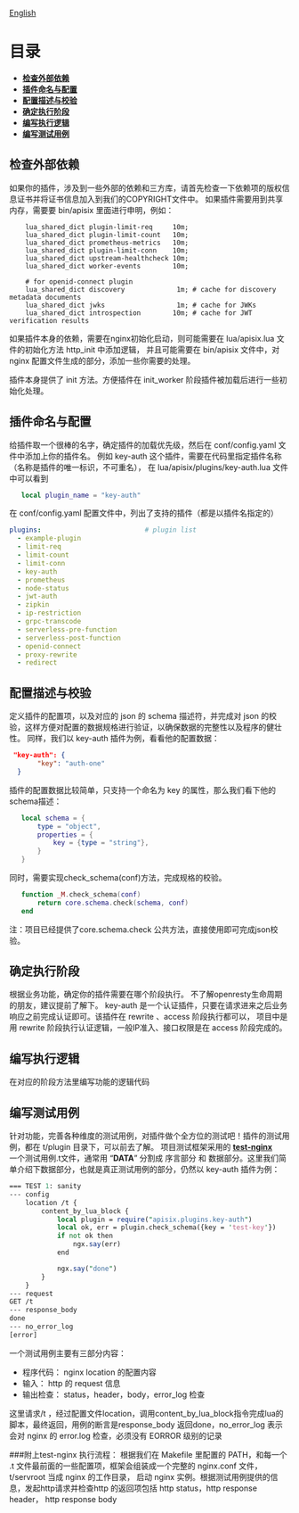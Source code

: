 <!--
#
# Licensed to the Apache Software Foundation (ASF) under one or more
# contributor license agreements.  See the NOTICE file distributed with
# this work for additional information regarding copyright ownership.
# The ASF licenses this file to You under the Apache License, Version 2.0
# (the "License"); you may not use this file except in compliance with
# the License.  You may obtain a copy of the License at
#
#     http://www.apache.org/licenses/LICENSE-2.0
#
# Unless required by applicable law or agreed to in writing, software
# distributed under the License is distributed on an "AS IS" BASIS,
# WITHOUT WARRANTIES OR CONDITIONS OF ANY KIND, either express or implied.
# See the License for the specific language governing permissions and
# limitations under the License.
#
-->
[English](plugin-develop.md)

# 目录
- [**检查外部依赖**](#检查外部依赖)
- [**插件命名与配置**](#插件命名与配置)
- [**配置描述与校验**](#配置描述与校验)
- [**确定执行阶段**](#确定执行阶段)
- [**编写执行逻辑**](#编写执行逻辑)
- [**编写测试用例**](#编写测试用例)


## 检查外部依赖

如果你的插件，涉及到一些外部的依赖和三方库，请首先检查一下依赖项的版权信息证书并将证书信息加入到我们的COPYRIGHT文件中。
如果插件需要用到共享内存，需要要 bin/apisix 里面进行申明，例如：
```nginx
    lua_shared_dict plugin-limit-req     10m;
    lua_shared_dict plugin-limit-count   10m;
    lua_shared_dict prometheus-metrics   10m;
    lua_shared_dict plugin-limit-conn    10m;
    lua_shared_dict upstream-healthcheck 10m;
    lua_shared_dict worker-events        10m;

    # for openid-connect plugin
    lua_shared_dict discovery             1m; # cache for discovery metadata documents
    lua_shared_dict jwks                  1m; # cache for JWKs
    lua_shared_dict introspection        10m; # cache for JWT verification results
```
如果插件本身的依赖，需要在nginx初始化启动，则可能需要在 lua/apisix.lua 文件的初始化方法 http_init 中添加逻辑，
并且可能需要在 bin/apisix 文件中，对 nginx 配置文件生成的部分，添加一些你需要的处理。


插件本身提供了 init 方法。方便插件在 init_worker 阶段插件被加载后进行一些初始化处理。 

## 插件命名与配置

给插件取一个很棒的名字，确定插件的加载优先级，然后在 conf/config.yaml 文件中添加上你的插件名。
例如 key-auth 这个插件，需要在代码里指定插件名称（名称是插件的唯一标识，不可重名），
在 lua/apisix/plugins/key-auth.lua 文件中可以看到
```lua
   local plugin_name = "key-auth"
```
在 conf/config.yaml 配置文件中，列出了支持的插件（都是以插件名指定的）
```yaml
plugins:                          # plugin list
  - example-plugin
  - limit-req
  - limit-count
  - limit-conn
  - key-auth
  - prometheus
  - node-status
  - jwt-auth
  - zipkin
  - ip-restriction
  - grpc-transcode
  - serverless-pre-function
  - serverless-post-function
  - openid-connect
  - proxy-rewrite
  - redirect
```
## 配置描述与校验

定义插件的配置项，以及对应的 json 的 schema 描述符，并完成对 json 的校验，这样方便对配置的数据规格进行验证，以确保数据的完整性以及程序的健壮性。
同样，我们以 key-auth 插件为例，看看他的配置数据：
```json
 "key-auth": {
       "key": "auth-one"
  }
```
插件的配置数据比较简单，只支持一个命名为 key 的属性，那么我们看下他的schema描述：
```lua
   local schema = {
       type = "object",
       properties = {
           key = {type = "string"},
       }
   }
```
同时，需要实现check_schema(conf)方法，完成规格的校验。
```lua
   function _M.check_schema(conf)
       return core.schema.check(schema, conf)
   end
```
注：项目已经提供了core.schema.check 公共方法，直接使用即可完成json校验。

## 确定执行阶段

根据业务功能，确定你的插件需要在哪个阶段执行。 不了解openresty生命周期的朋友，建议提前了解下。
key-auth 是一个认证插件，只要在请求进来之后业务响应之前完成认证即可。该插件在 rewrite 、access 阶段执行都可以，
项目中是用 rewrite 阶段执行认证逻辑，一般IP准入、接口权限是在 access 阶段完成的。

## 编写执行逻辑

在对应的阶段方法里编写功能的逻辑代码

## 编写测试用例

针对功能，完善各种维度的测试用例，对插件做个全方位的测试吧！插件的测试用例，都在 t/plugin 目录下，可以前去了解。
项目测试框架采用的 [****test-nginx****](#https://github.com/openresty/test-nginx)  
一个测试用例.t文件，通常用 “__DATA__” 分割成 序言部分 和 数据部分。这里我们简单介绍下数据部分，也就是真正测试用例的部分，仍然以
key-auth 插件为例：
```perl
=== TEST 1: sanity
--- config
    location /t {
        content_by_lua_block {
            local plugin = require("apisix.plugins.key-auth")
            local ok, err = plugin.check_schema({key = 'test-key'})
            if not ok then
                ngx.say(err)
            end

            ngx.say("done")
        }
    }
--- request
GET /t
--- response_body
done
--- no_error_log
[error]
```
一个测试用例主要有三部分内容：
- 程序代码： nginx  location 的配置内容
- 输入： http 的 request 信息
- 输出检查： status，header，body，error_log 检查

这里请求/t ，经过配置文件location，调用content_by_lua_block指令完成lua的脚本，最终返回，用例的断言是response_body
返回done，no_error_log 表示会对 nginx 的 error.log 检查，必须没有 EORROR 级别的记录

###附上test-nginx 执行流程：
根据我们在 Makefile 里配置的 PATH，和每一个 .t 文件最前面的一些配置项，框架会组装成一个完整的 nginx.conf 文件，t/servroot 当成 nginx 的工作目录，
启动 nginx 实例。根据测试用例提供的信息，发起http请求并检查http 的返回项包括 http status，http response header， http response body

